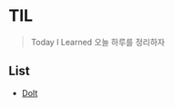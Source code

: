 # TIL

> Today I Learned 오늘 하루를 정리하자


## List


- [DoIt][]

[DoIt]: https://github.com/minw1540/TIL/tree/master/Doit

